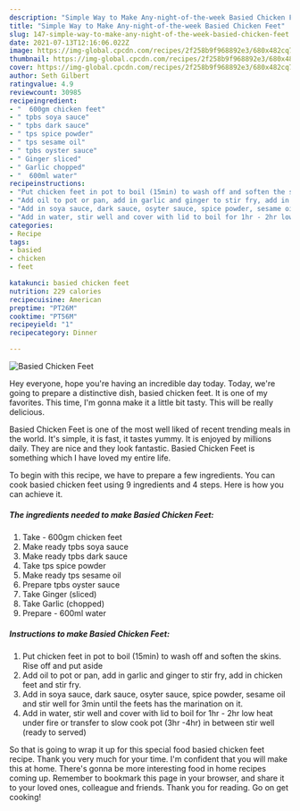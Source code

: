 ```yaml
---
description: "Simple Way to Make Any-night-of-the-week Basied Chicken Feet"
title: "Simple Way to Make Any-night-of-the-week Basied Chicken Feet"
slug: 147-simple-way-to-make-any-night-of-the-week-basied-chicken-feet
date: 2021-07-13T12:16:06.022Z
image: https://img-global.cpcdn.com/recipes/2f258b9f968892e3/680x482cq70/basied-chicken-feet-recipe-main-photo.jpg
thumbnail: https://img-global.cpcdn.com/recipes/2f258b9f968892e3/680x482cq70/basied-chicken-feet-recipe-main-photo.jpg
cover: https://img-global.cpcdn.com/recipes/2f258b9f968892e3/680x482cq70/basied-chicken-feet-recipe-main-photo.jpg
author: Seth Gilbert
ratingvalue: 4.9
reviewcount: 30985
recipeingredient:
- "  600gm chicken feet"
- " tpbs soya sauce"
- " tpbs dark sauce"
- " tps spice powder"
- " tps sesame oil"
- " tpbs oyster sauce"
- " Ginger sliced"
- " Garlic chopped"
- "  600ml water"
recipeinstructions:
- "Put chicken feet in pot to boil (15min) to wash off and soften the skins. Rise off and put aside"
- "Add oil to pot or pan, add in garlic and ginger to stir fry, add in chicken feet and stir fry."
- "Add in soya sauce, dark sauce, osyter sauce, spice powder, sesame oil and stir well for 3min until the feets has the marination on it."
- "Add in water, stir well and cover with lid to boil for 1hr - 2hr low heat under fire or transfer to slow cook pot (3hr -4hr) in between stir well (ready to served)"
categories:
- Recipe
tags:
- basied
- chicken
- feet

katakunci: basied chicken feet 
nutrition: 229 calories
recipecuisine: American
preptime: "PT26M"
cooktime: "PT56M"
recipeyield: "1"
recipecategory: Dinner

---
```



![Basied Chicken Feet](https://img-global.cpcdn.com/recipes/2f258b9f968892e3/680x482cq70/basied-chicken-feet-recipe-main-photo.jpg)

Hey everyone, hope you're having an incredible day today. Today, we're going to prepare a distinctive dish, basied chicken feet. It is one of my favorites. This time, I'm gonna make it a little bit tasty. This will be really delicious.



Basied Chicken Feet is one of the most well liked of recent trending meals in the world. It's simple, it is fast, it tastes yummy. It is enjoyed by millions daily. They are nice and they look fantastic. Basied Chicken Feet is something which I have loved my entire life.


To begin with this recipe, we have to prepare a few ingredients. You can cook basied chicken feet using 9 ingredients and 4 steps. Here is how you can achieve it.

<!--inarticleads1-->

##### The ingredients needed to make Basied Chicken Feet:

1. Take  - 600gm chicken feet
1. Make ready  tpbs soya sauce
1. Make ready  tpbs dark sauce
1. Take  tps spice powder
1. Make ready  tps sesame oil
1. Prepare  tpbs oyster sauce
1. Take  Ginger (sliced)
1. Take  Garlic (chopped)
1. Prepare  - 600ml water




<!--inarticleads2-->

##### Instructions to make Basied Chicken Feet:

1. Put chicken feet in pot to boil (15min) to wash off and soften the skins. Rise off and put aside
1. Add oil to pot or pan, add in garlic and ginger to stir fry, add in chicken feet and stir fry.
1. Add in soya sauce, dark sauce, osyter sauce, spice powder, sesame oil and stir well for 3min until the feets has the marination on it.
1. Add in water, stir well and cover with lid to boil for 1hr - 2hr low heat under fire or transfer to slow cook pot (3hr -4hr) in between stir well (ready to served)




So that is going to wrap it up for this special food basied chicken feet recipe. Thank you very much for your time. I'm confident that you will make this at home. There's gonna be more interesting food in home recipes coming up. Remember to bookmark this page in your browser, and share it to your loved ones, colleague and friends. Thank you for reading. Go on get cooking!
